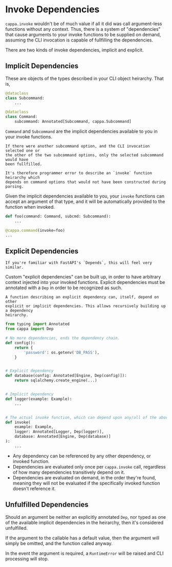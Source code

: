 # Invoke Dependencies

`cappa.invoke` wouldn't be of much value if all it did was call argument-less
functions without any context. Thus, there is a system of "dependencies" that
cause arguments to your invoke functions to be supplied on demand, assuming the
CLI invocation is capable of fullfilling the dependencies.

There are two kinds of invoke dependencies, implicit and explicit.

## Implicit Dependencies

These are objects of the types described in your CLI object heirarchy. That is,

```python
@dataclass
class Subcommand:
    ...

@dataclass
class Command:
    subcommand: Annotated[Subcommand, cappa.Subcommand]
```

`Command` and `Subcommand` are the implicit dependencies available to you in
your invoke functions.

```{note}
If there were another subcommand option, and the CLI invocation selected one or
the other of the two subcommand options, only the selected subcommand would have
been fullfilled.

It's therefore programmer error to describe an `invoke` function heirarchy which
depends on command options that would not have been constructed during parsing.
```

Given the implicit dependencies available to you, your `invoke` functions can
accept an argument of that type, and it will be automatically provided to the
function when invoked.

```python
def foo(command: Command, subcmd: Subcommand):
    ...

@cappa.command(invoke=foo)
...
```

## Explicit Dependencies

```{note}
If you're familiar with FastAPI's `Depends`, this will feel very similar.
```

Custom "explicit dependencies" can be built up, in order to have arbitrary
context injected into your invoked functions. Explicit dependencies must be
annotated with a `Dep` in order to be recognized as such.

```{note}
A function describing an explicit dependency can, itself, depend on other
explicit or implicit dependencies. This allows recursively building up a dependency
heirarchy.
```

```python
from typing import Annotated
from cappa import Dep

# No more dependencies, ends the dependency chain.
def config():
    return {
        'password': os.getenv('DB_PASS'),
    }


# Explicit dependency
def database(config: Annotated[Engine, Dep(config)]):
    return sqlalchemy.create_engine(...)


# Implicit dependency
def logger(example: Example):
    ...


# The actual invoke function, which can depend upon any/all of the above
def invoke(
    example: Example,
    logger: Annotated[Logger, Dep(logger)],
    database: Annotated[Engine, Dep(database)]
):
    ...
```

- Any dependency can be referenced by any other dependency, or invoked function.
- Dependencies are evaluated only once per `cappa.invoke` call, regardless of
  how many dependencies transitively depend on it.
- Dependencies are evaluated on demand, in the order they're found, meaning they
  will not be evaluated if the specifically invoked function doesn't reference
  it.

## Unfulfilled Dependencies

Should an argument be neither an explicitly annotated `Dep`, nor typed as one of
the available implicit dependencies in the heirarchy, then it's considered
unfulfilled.

If the argument to the callable has a default value, then the argument will
simply be omitted, and the function called anyway.

In the event the argument is required, a `RuntimeError` will be raised and CLI
processing will stop.
